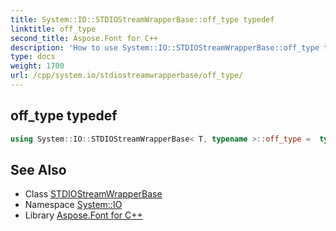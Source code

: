 ```yaml
---
title: System::IO::STDIOStreamWrapperBase::off_type typedef
linktitle: off_type
second_title: Aspose.Font for C++
description: 'How to use System::IO::STDIOStreamWrapperBase::off_type typedef of System::IO::STDIOStreamWrapperBase class in C++.'
type: docs
weight: 1700
url: /cpp/system.io/stdiostreamwrapperbase/off_type/
---
```

## off_type typedef




```cpp
using System::IO::STDIOStreamWrapperBase< T, typename >::off_type =  typename T::off_type
```

## See Also

* Class [STDIOStreamWrapperBase](../)
* Namespace [System::IO](../../)
* Library [Aspose.Font for C++](../../../)
